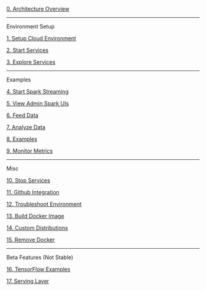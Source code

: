 [0. Architecture Overview](https://github.com/fluxcapacitor/pipeline/wiki/Architecture-Overview)

***
Environment Setup

[1. Setup Cloud Environment](https://github.com/fluxcapacitor/pipeline/wiki/Setup-Environment)

[2. Start Services](https://github.com/fluxcapacitor/pipeline/wiki/Start-Services)

[3. Explore Services](https://github.com/fluxcapacitor/pipeline/wiki/Explore-Services)

***
Examples

[4. Start Spark Streaming](https://github.com/fluxcapacitor/pipeline/wiki/Start-Spark-Streaming)

[5. View Admin Spark UIs](https://github.com/fluxcapacitor/pipeline/wiki/View-Admin-Spark-UIs)

[6. Feed Data](https://github.com/fluxcapacitor/pipeline/wiki/Feed-Data)

[7. Analyze Data](https://github.com/fluxcapacitor/pipeline/wiki/Analyze-Data)

[8. Examples](https://github.com/fluxcapacitor/pipeline/wiki/Examples)

[9. Monitor Metrics](https://github.com/fluxcapacitor/pipeline/wiki/Monitor-Metrics)

***
Misc

[10. Stop Services](https://github.com/fluxcapacitor/pipeline/wiki/Stop-Services)

[11. Github Integration](https://github.com/fluxcapacitor/pipeline/wiki/Github-Integration)

[12. Troubleshoot Environment](https://github.com/fluxcapacitor/pipeline/wiki/Troubleshoot-Environment)

[13. Build Docker Image](https://github.com/fluxcapacitor/pipeline/wiki/Build-Docker-Image)

[14. Custom Distributions](https://github.com/fluxcapacitor/pipeline/wiki/Custom-Distributions)

[15. Remove Docker](https://github.com/fluxcapacitor/pipeline/wiki/Remove-Docker)

***
Beta Features (Not Stable)

[16. TensorFlow Examples](https://github.com/fluxcapacitor/pipeline/wiki/TensorFlow)

[17. Serving Layer](https://github.com/fluxcapacitor/pipeline/wiki/Serving-Layer)